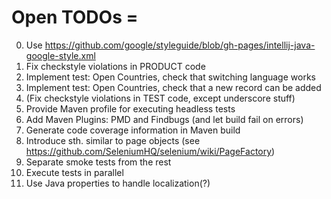 # Open TODOs =

0. Use https://github.com/google/styleguide/blob/gh-pages/intellij-java-google-style.xml
0. Fix checkstyle violations in PRODUCT code
0. Implement test: Open Countries, check that switching language works
0. Implement test: Open Countries, check that a new record can be added 
0. (Fix checkstyle violations in TEST code, except underscore stuff)
0. Provide Maven profile for executing headless tests
0. Add Maven Plugins: PMD and Findbugs (and let build fail on errors)
0. Generate code coverage information in Maven build
0. Introduce sth. similar to page objects (see https://github.com/SeleniumHQ/selenium/wiki/PageFactory)
0. Separate smoke tests from the rest 
0. Execute tests in parallel
0. Use Java properties to handle localization(?)